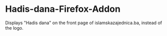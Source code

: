 # Hadis-dana-Firefox-Addon
Displays "Hadis dana" on the front page of islamskazajednica.ba, instead of the logo.

